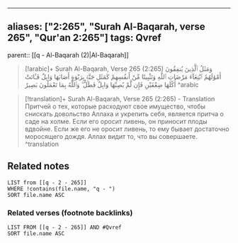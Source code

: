 
---
aliases: ["2:265", "Surah Al-Baqarah, verse 265", "Qur'an 2:265"]
tags: Qvref
---

parent:: [[q - Al-Baqarah (2)|Al-Baqarah]]

> [!arabic]+ Surah Al-Baqarah, Verse 265 (2:265)
> <span class="quran-arabic">وَمَثَلُ ٱلَّذِينَ يُنفِقُونَ أَمْوَٰلَهُمُ ٱبْتِغَآءَ مَرْضَاتِ ٱللَّهِ وَتَثْبِيتًا مِّنْ أَنفُسِهِمْ كَمَثَلِ جَنَّةٍۭ بِرَبْوَةٍ أَصَابَهَا وَابِلٌ فَـَٔاتَتْ أُكُلَهَا ضِعْفَيْنِ فَإِن لَّمْ يُصِبْهَا وَابِلٌ فَطَلٌّ ۗ وَٱللَّهُ بِمَا تَعْمَلُونَ بَصِيرٌ</span>
^arabic

> [!translation]+ Surah Al-Baqarah, Verse 265 (2:265) - Translation
> Притчей о тех, которые расходуют свое имущество, чтобы снискать довольство Аллаха и укрепить себя, является притча о саде на холме. Если его оросит ливень, он приносит плоды вдвойне. Если же его не оросит ливень, то ему бывает достаточно моросящего дождя. Аллах видит то, что вы совершаете.
^translation



## Related notes
```dataview
LIST from [[q - 2 - 265]]
WHERE !contains(file.name, "q - ")
SORT file.name ASC
```

### Related verses (footnote backlinks)
```dataview
LIST FROM [[q - 2 - 265]] AND #Qvref
SORT file.name ASC
```

